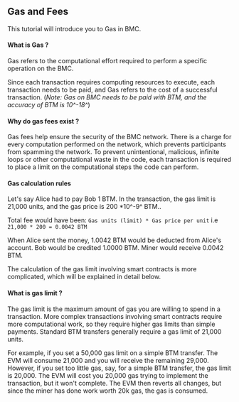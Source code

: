 ## Gas and Fees

This tutorial will introduce you to Gas in BMC.

#### What is Gas ?

Gas refers to the computational effort required to perform a specific operation on the BMC.

Since each transaction requires computing resources to execute, each transaction needs to be paid, and Gas refers to the cost of a successful transaction. (*Note: Gas on BMC needs to be paid with BTM, and the accuracy of BTM is 10^-18^*)

#### Why do gas fees exist ?

Gas fees help ensure the security of the BMC network. There is a charge for every computation performed on the network, which prevents participants from spamming the network. To prevent unintentional, malicious, infinite loops or other computational waste in the code, each transaction is required to place a limit on the computational steps the code can perform.

#### Gas calculation rules

Let's say Alice had to pay Bob 1 BTM. In the transaction, the gas limit is 21,000 units, and the gas price is 200 *10^-9^ BTM..

Total fee would have been: `Gas units (limit) * Gas price per unit` i.e `21,000 * 200 = 0.0042 BTM`

When Alice sent the money, 1.0042 BTM would be deducted from Alice's account. Bob would be credited 1.0000 BTM. Miner would receive 0.0042 BTM.

The calculation of the gas limit involving smart contracts is more complicated, which will be explained in detail below.

#### What is gas limit ?

The gas limit is the maximum amount of gas you are willing to spend in a transaction. More complex transactions involving smart contracts require more computational work, so they require higher gas limits than simple payments. Standard BTM transfers generally require a gas limit of 21,000 units.

For example, if you set a 50,000 gas limit on a simple BTM transfer. The EVM will consume 21,000 and you will receive the remaining 29,000. However, if you set too little gas, say, for a simple BTM transfer, the gas limit is 20,000. The EVM will cost you 20,000 gas trying to implement the transaction, but it won't complete. The EVM then reverts all changes, but since the miner has done work worth 20k gas, the gas is consumed.



